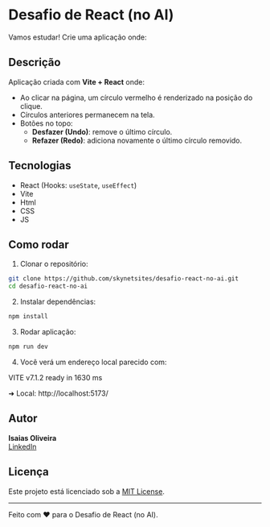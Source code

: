 # Desafio de React (no AI)

Vamos estudar! 
Crie uma aplicação onde: 

## Descrição

Aplicação criada com **Vite + React** onde:  
- Ao clicar na página, um círculo vermelho é renderizado na posição do clique.  
- Círculos anteriores permanecem na tela.  
- Botões no topo:  
  - **Desfazer (Undo)**: remove o último círculo.  
  - **Refazer (Redo)**: adiciona novamente o último círculo removido.

## Tecnologias

- React (Hooks: `useState`, `useEffect`)  
- Vite
- Html 
- CSS
- JS

## Como rodar

1. Clonar o repositório:  
```bash
git clone https://github.com/skynetsites/desafio-react-no-ai.git
cd desafio-react-no-ai
```

2. Instalar dependências:  
```bash
npm install
```

3. Rodar aplicação:  
```bash
npm run dev
```

4. Você verá um endereço local parecido com:

VITE v7.1.2 ready in 1630 ms

➜ Local: http://localhost:5173/

## Autor

**Isaias Oliveira**  
[LinkedIn](https://www.linkedin.com/in/skynetsites/)

## Licença

Este projeto está licenciado sob a [MIT License](https://opensource.org/licenses/MIT).

---

Feito com ❤️ para o Desafio de React (no AI).


